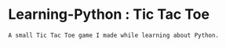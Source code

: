 # Learning-Python : Tic Tac Toe
    
    A small Tic Tac Toe game I made while learning about Python.
